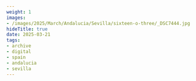 ```yaml
---
weight: 1
images:
- /images/2025/March/Andalucia/Sevilla/sixteen-o-three/_DSC7444.jpg
hideTitle: true
date: 2025-03-21
tags:
- archive
- digital
- spain
- andalucia
- sevilla
---
```


